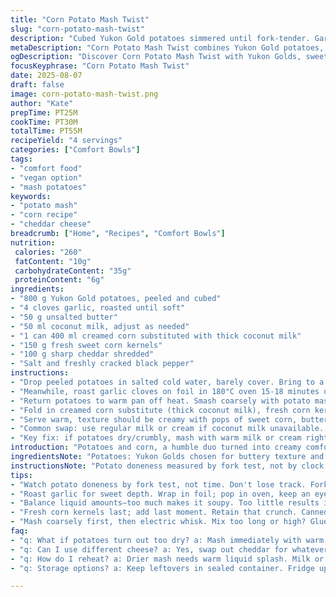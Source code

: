 ```yaml
---
title: "Corn Potato Mash Twist"
slug: "corn-potato-mash-twist"
description: "Cubed Yukon Gold potatoes simmered until fork-tender. Garlic roasted till soft, butter melted in. Creamed corn swapped with thick coconut milk for richness; fresh sweet kernels retained, cheddar cheese replaces Parmesan for sharper bite. Milk quantity trimmed slightly to avoid gluey mash. Salt and cracked pepper finish rich, textured mash loaded with natural sweetness. Technique focuses on tactile doneness cues, coarse mashing first, then electric whisk for creamy texture. Cooking times shifted slightly. This version ditches traditional Russet for buttery Yukon. Garlic pre-roasting adds caramel notes. Cheddar changes flavor profile. Dairy swap gives subtle coconut scent without overwhelming. Practical, flexible, bold."
metaDescription: "Corn Potato Mash Twist combines Yukon Gold potatoes, roasted garlic, coconut milk, and sharp cheddar for a unique creamy comfort dish"
ogDescription: "Discover Corn Potato Mash Twist with Yukon Golds, sweet corn, and roasted garlic. A rich, creamy mash that’s anything but ordinary"
focusKeyphrase: "Corn Potato Mash Twist"
date: 2025-08-07
draft: false
image: corn-potato-mash-twist.png
author: "Kate"
prepTime: PT25M
cookTime: PT30M
totalTime: PT55M
recipeYield: "4 servings"
categories: ["Comfort Bowls"]
tags:
- "comfort food"
- "vegan option"
- "mash potatoes"
keywords:
- "potato mash"
- "corn recipe"
- "cheddar cheese"
breadcrumb: ["Home", "Recipes", "Comfort Bowls"]
nutrition: 
 calories: "260"
 fatContent: "10g"
 carbohydrateContent: "35g"
 proteinContent: "6g"
ingredients:
- "800 g Yukon Gold potatoes, peeled and cubed"
- "4 cloves garlic, roasted until soft"
- "50 g unsalted butter"
- "50 ml coconut milk, adjust as needed"
- "1 can 400 ml creamed corn substituted with thick coconut milk"
- "150 g fresh sweet corn kernels"
- "100 g sharp cheddar shredded"
- "Salt and freshly cracked black pepper"
instructions:
- "Drop peeled potatoes in salted cold water, barely cover. Bring to a rolling boil, then simmer gently uncovered. Cracks form on skins; test forks slide through easily, tender but not mushy, usually around 20-25 minutes. Drain thoroughly; moisture ruins texture."
- "Meanwhile, roast garlic cloves on foil in 180°C oven 15-18 minutes until soft, lightly browned, fragrant, caramelized aroma fills kitchen. Peel garlic soften matters here."
- "Return potatoes to warm pan off heat. Smash coarsely with potato masher. Add butter and roasted garlic. Crank mixer on low, add coconut milk slowly to reach fluffy but not sticky texture. Overblending lets starches snap, gluey mouthfeel sets in."
- "Fold in creamed corn substitute (thick coconut milk), fresh corn kernels, and cheddar cheese. Heat gently, stirring, just until cheddar melts but does not separate. Check seasoning extensively; coconut milk adds natural sweet notes that may need balancing with salt and pepper."
- "Serve warm, texture should be creamy with pops of sweet corn, buttery with a faint coconut aroma, slight sharpness from cheddar. If mash feels heavy, whisk in small splash warm water or broth. Avoid excess liquid; clingy potatoes mean overcooked or too much milk."
- "Common swap: use regular milk or cream if coconut milk unavailable. Roasting garlic adds depth but raw minced garlic can go in last with fresh herbs if time pressed. Yukon Gold adds waxy silkiness, Russet can replace for fluffier finish but watch boiling times."
- "Key fix: if potatoes dry/crumbly, mash with warm milk or cream right away; cold dairy stiffens texture. For chunkier style, pulse mixer less or mash manually. Adjust salt last, cheese adds salt already."
introduction: "Potatoes and corn, a humble duo turned into creamy comfort. Not fluff but balance between mash and chunky crunch. Yukon Gold chosen over Russet for buttery vibe but takes longer to soften; watch that boil. Roasting garlic shifts raw punch to mellow sweet undertone — little caramel here, little aroma there. Creamed corn replaced by coconut milk, yes coconut — unexpected, yet deeply creamy with tropical nuance without overt sweetness. Fresh corn kernels still get tossed in for texture, kernels snap under teeth, each bite notes sweetness versus the savory cheddar sharpness. Cheese swap is deliberate: Parmesan is classic but cheddar’s sharper edge cuts richness, adds body. Adjust milk—too much blurs texture; too little leaves dry bite. Use electric whisk to quicken, but don’t overdo, risk mashing starch glue. Salt along the way; taste cues govern this mash dance. Twists, swaps, real kitchen fixes here—practical, no fuss."
ingredientsNote: "Potatoes: Yukon Golds chosen for buttery texture and thicker skins, making them sturdy during boil; Russet is traditional but breaks down faster. Amount adjusted down slightly to balance coconut richness. Garlic: Roasting mellows sharp edge, raw garlic possible but risks sharp notes invading finish. Butter: Unsalted preferred for seasoning control. Coconut milk stands in for creamed corn, thick, rich, gives body, subtle sweetness, non-dairy. Fresh corn kernels provide textural contrast; canned or frozen corn can substitute but drain well. Cheddar cheese replaces Parmesan for sharper, denser flavor profile and better melt with coconut milk. Milk kept lower volume; can be replaced with cream, regular milk, or more coconut milk. Salt and pepper sharpen flavors; add gradually. Always taste before final seasoning adjustments. The swaps challenge the usual without complexity."
instructionsNote: "Potato doneness measured by fork test, not by clock. Overcooked potatoes wet down mash, rob texture, so watch boil closely. Boiling with cold water start avoids uneven cooking. Roasting garlic separately builds flavor depth, caramel notes infuse buttery mash, but can be skipped if rushed. Mashing coarse at first prevents glue; starch release minimized. Electric mixer used cautiously on low speed—over mixing turns fluffy to paste. Introduce liquids gradually to control final texture. Incorporate creamed coconut milk carefully—too much liquid = slurry, too little dry mash. Cheese folded in after liquid integration, melts with residual heat, avoid cooking on high to prevent cheese separation. Season after cheese, as cheese adds salt. The crunch and texture of fresh corn added last to retain snap. Warm gently only, no boiling. Serve hot; reheating drier mash? Add splash warm milk or broth, stir gently. Avoid excessive stirring on reheating to prevent glue. This technique keeps balance between creamy and chunky, max flavor with minimal fuss."
tips:
- "Watch potato doneness by fork test, not time. Don't lose track. Fork slides through easily but not mushy mush. Trust touch and feel. Cold water start means even cooking."
- "Roast garlic for sweet depth. Wrap in foil; pop in oven, keep an eye on it. 15-18 minutes at 180°C. Smell that aroma? That’s flavor happening. Skip if rushed but worth it."
- "Balance liquid amounts—too much makes it soupy. Too little results in dry mash. Adjust milk gradually; texture should feel fluffy. Hate gluey? Avoid excess blending."
- "Fresh corn kernels last; add last moment. Retain that crunch. Canned or frozen? Drain well first. That texture, pop in every bite matters. Balance sweet and sharp."
- "Mash coarsely first, then electric whisk. Mix too long or high? Glue city. Low and slow avoids bad texture. Always taste before salt and pepper. Adjust seasoning carefully."
faq:
- "q: What if potatoes turn out too dry? a: Mash immediately with warm milk. Cold dairy toughens. Work fast, keep them warm. Should be creamy."
- "q: Can I use different cheese? a: Yes, swap out cheddar for whatever on hand. Just know flavor shifts. Melting matters, too. Some cheeses don't mix well."
- "q: How do I reheat? a: Drier mash needs warm liquid splash. Milk or broth, stir gently. Always avoid boiling; makes it gluey again. Gentle heat."
- "q: Storage options? a: Keep leftovers in sealed container. Fridge up to 3-4 days. Freezing changes texture, use caution. Thaw and reheat with care."

---
```

